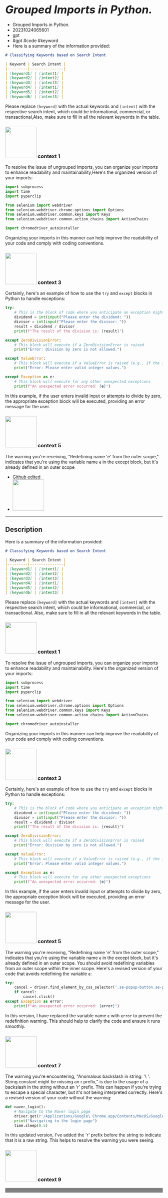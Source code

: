 # **<span style="font-size: 35px; font-style: italic;">Grouped Imports in Python.</span>**


- Grouped Imports in Python.  
- 20231024065601  
- gpt  
- #gpt #code #keyword  
- Here is a summary of the information provided:

```markdown
# Classifying Keywords based on Search Intent

| Keyword | Search Intent |
|---------|---------------|
| [keyword1] | [intent1] |
| [keyword2] | [intent2] |
| [keyword3] | [intent3] |
| [keyword4] | [intent1] |
| [keyword5] | [intent2] |
| [keyword6] | [intent3] |
```

Please replace `[keyword]` with the actual keywords and `[intent]` with the respective search intent, which could be informational, commercial, or transactional,Also, make sure to fill in all the relevant keywords in the table.


###  <img src="https://raw.githubusercontent.com/d10000usd/WebDocuments/main/public/icon/space/workspace-vector-free-icon-set-33.png" width="100" height="100" /> context 1  



To resolve the issue of ungrouped imports, you can organize your imports to enhance readability and maintainability,Here's the organized version of your imports:

```python
import subprocess
import time
import pyperclip

from selenium import webdriver
from selenium.webdriver.chrome.options import Options
from selenium.webdriver.common.keys import Keys
from selenium.webdriver.common.action_chains import ActionChains

import chromedriver_autoinstaller
```

Organizing your imports in this manner can help improve the readability of your code and comply with coding conventions.


###  <img src="https://raw.githubusercontent.com/d10000usd/WebDocuments/main/public/icon/space/workspace-vector-free-icon-set-9.png" width="100" height="100" /> context 3  



Certainly, here's an example of how to use the `try` and `except` blocks in Python to handle exceptions:

```python
try:
    # This is the block of code where you anticipate an exception might occur
    dividend = int(input("Please enter the dividend: "))
    divisor = int(input("Please enter the divisor: "))
    result = dividend / divisor
    print(f"The result of the division is: {result}")

except ZeroDivisionError:
    # This block will execute if a ZeroDivisionError is raised
    print("Error: Division by zero is not allowed.")

except ValueError:
    # This block will execute if a ValueError is raised (e.g., if the input cannot be converted to an integer)
    print("Error: Please enter valid integer values.")

except Exception as e:
    # This block will execute for any other unexpected exceptions
    print(f"An unexpected error occurred: {e}")
```

In this example, if the user enters invalid input or attempts to divide by zero, the appropriate exception block will be executed, providing an error message for the user.


###  <img src="https://raw.githubusercontent.com/d10000usd/WebDocuments/main/public/icon/space/workspace-vector-free-icon-set-11.png" width="100" height="100" /> context 5  



The warning you're receiving, "Redefining name 'e' from the outer scope," indicates that you're using the variable name `e` in the except block, but it's already defined in an outer scope  
- [Github edited](http://www.github.com "깃허브")
- <img src="https://raw.githubusercontent.com/d10000usd/WebDocuments/main/public/icon/Team/22-gear assembly.svg" width="100" height="100" />  
**** 


## Description  

Here is a summary of the information provided:

```markdown
# Classifying Keywords based on Search Intent

| Keyword | Search Intent |
|---------|---------------|
| [keyword1] | [intent1] |
| [keyword2] | [intent2] |
| [keyword3] | [intent3] |
| [keyword4] | [intent1] |
| [keyword5] | [intent2] |
| [keyword6] | [intent3] |
```

Please replace `[keyword]` with the actual keywords and `[intent]` with the respective search intent, which could be informational, commercial, or transactional. Also, make sure to fill in all the relevant keywords in the table.


###  <img src="https://raw.githubusercontent.com/d10000usd/WebDocuments/main/public/icon/space/workspace-vector-free-icon-set-33.png" width="100" height="100" /> context 1  



To resolve the issue of ungrouped imports, you can organize your imports to enhance readability and maintainability. Here's the organized version of your imports:

```python
import subprocess
import time
import pyperclip

from selenium import webdriver
from selenium.webdriver.chrome.options import Options
from selenium.webdriver.common.keys import Keys
from selenium.webdriver.common.action_chains import ActionChains

import chromedriver_autoinstaller
```

Organizing your imports in this manner can help improve the readability of your code and comply with coding conventions.


###  <img src="https://raw.githubusercontent.com/d10000usd/WebDocuments/main/public/icon/space/workspace-vector-free-icon-set-9.png" width="100" height="100" /> context 3  



Certainly, here's an example of how to use the `try` and `except` blocks in Python to handle exceptions:

```python
try:
    # This is the block of code where you anticipate an exception might occur
    dividend = int(input("Please enter the dividend: "))
    divisor = int(input("Please enter the divisor: "))
    result = dividend / divisor
    print(f"The result of the division is: {result}")

except ZeroDivisionError:
    # This block will execute if a ZeroDivisionError is raised
    print("Error: Division by zero is not allowed.")

except ValueError:
    # This block will execute if a ValueError is raised (e.g., if the input cannot be converted to an integer)
    print("Error: Please enter valid integer values.")

except Exception as e:
    # This block will execute for any other unexpected exceptions
    print(f"An unexpected error occurred: {e}")
```

In this example, if the user enters invalid input or attempts to divide by zero, the appropriate exception block will be executed, providing an error message for the user.


###  <img src="https://raw.githubusercontent.com/d10000usd/WebDocuments/main/public/icon/space/workspace-vector-free-icon-set-11.png" width="100" height="100" /> context 5  



The warning you're receiving, "Redefining name 'e' from the outer scope," indicates that you're using the variable name `e` in the except block, but it's already defined in an outer scope. You should avoid redefining variables from an outer scope within the inner scope. Here's a revised version of your code that avoids redefining the variable `e`:

```python
try:
    cancel = driver.find_element_by_css_selector('.se-popup-button.se-popup-button-cancel')
    if cancel:
        cancel.click()
except Exception as error:
    print(f"An unexpected error occurred: {error}")
```

In this version, I have replaced the variable name `e` with `error` to prevent the redefinition warning. This should help to clarify the code and ensure it runs smoothly.


###  <img src="https://raw.githubusercontent.com/d10000usd/WebDocuments/main/public/icon/space/workspace-vector-free-icon-set-21.png" width="100" height="100" /> context 7  



The warning you're encountering, "Anomalous backslash in string: '\ '. String constant might be missing an r prefix," is due to the usage of a backslash in the string without an 'r' prefix. This can happen if you're trying to escape a special character, but it's not being interpreted correctly. Here's a revised version of your code without the warning:

```python
def naver_login():
    # Navigate to the Naver login page
    driver.get(r'/Applications/Google\ Chrome.app/Contents/MacOS/Google\ Chrome --remote-debugging-port=9223 --user-data-dir="~/ChromeProfile"')
    print("Navigating to the login page")
    time.sleep(0.5)
```

In this updated version, I've added the 'r' prefix before the string to indicate that it is a raw string. This helps to resolve the warning you were seeing.


###  <img src="https://raw.githubusercontent.com/d10000usd/WebDocuments/main/public/icon/space/workspace-vector-free-icon-set-9.png" width="100" height="100" /> context 9  



<div style="background-color: grey; height: 15px;"></div>

